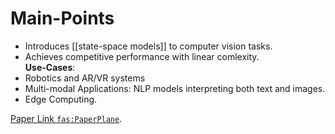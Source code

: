 # Main-Points

- Introduces [[state-space models]] to computer vision tasks.
- Achieves competitive performance with linear comlexity.  
**Use-Cases**:
- Robotics and AR/VR systems
- Multi-modal Applications: NLP models interpreting both text and images.
- Edge Computing.

[Paper Link `fas:PaperPlane`](https://arxiv.org/abs/2401.09417).
